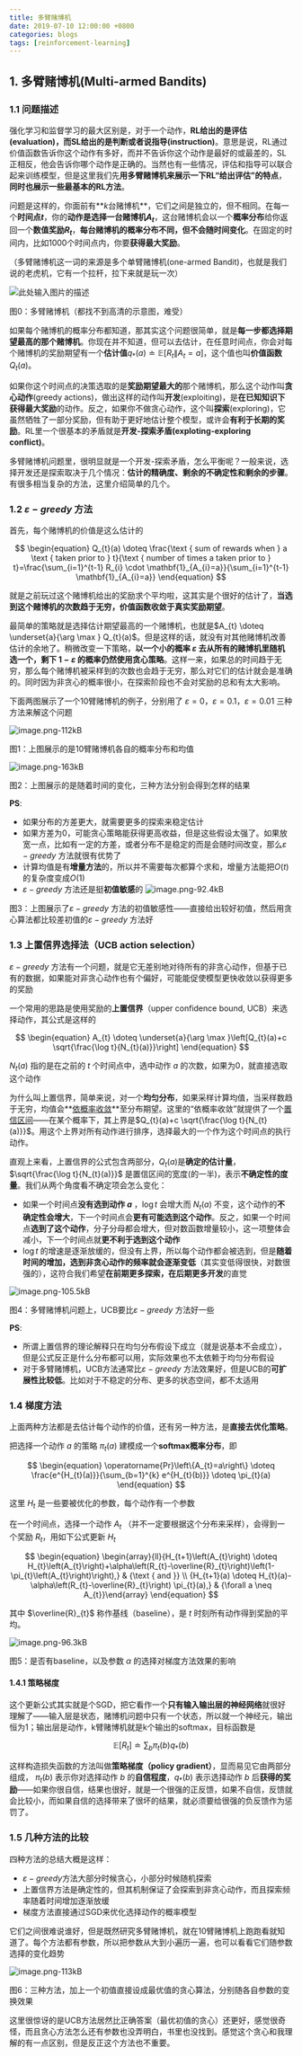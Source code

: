 ```yaml
---
title: 多臂赌博机
date: 2019-07-10 12:00:00 +0800
categories: blogs
tags: [reinforcement-learning]
---
```


## 1. **多臂赌博机**(Multi-armed Bandits)

### 1.1 问题描述
强化学习和监督学习的最大区别是，对于一个动作，**RL给出的是评估(evaluation)，而SL给出的是判断或者说指导(instruction)**。意思是说，RL通过价值函数告诉你这个动作有多好，而并不告诉你这个动作是最好的或最差的，SL正相反，他会告诉你哪个动作是正确的。当然也有一些情况，评估和指导可以联合起来训练模型，但是这里我们先**用多臂赌博机来展示一下RL“给出评估”的特点**，**同时也展示一些最基本的RL方法**。

<!-- more -->

问题是这样的，你面前有**$k$台赌博机**，它们之间是独立的，但不相同。在每一个**时间点$t$**，你的**动作是选择一台赌博机$A_t$**，这台赌博机会以一个**概率分布**给你返回一个**数值奖励$R_t$**，**每台赌博机的概率分布不同，但不会随时间变化**。在固定的时间内，比如1000个时间点内，你要**获得最大奖励**。

（多臂赌博机这一词的来源是多个单臂赌博机(one-armed Bandit)，也就是我们说的老虎机，它有一个拉杆，拉下来就是玩一次）

![此处输入图片的描述](/assets/images/2019-07-10-多臂赌博机.md/1.png)

图0：多臂赌博机（都找不到高清的示意图，难受）

如果每个赌博机的概率分布都知道，那其实这个问题很简单，就是**每一步都选择期望最高的那个赌博机**。你现在并不知道，但可以去估计，在任意时间点，你会对每个赌博机的奖励期望有一个**估计值**$q_{*}(a) \doteq \mathbb{E}\left[R_{t} \| A_{t}=a\right]$，这个值也叫**价值函数**$Q_t(a)$。

<!-- 上面这段的公式有个竖线，正常的markdown输入公式应该直接打一个竖线就可以，\|是双竖线，但是jekyll的编译很奇怪，它会把公式里的单个竖线理解成表格分列…… -->

如果你这个时间点的决策选取的是**奖励期望最大的**那个赌博机，那么这个动作叫**贪心动作**(greedy actions)，做出这样的动作叫**开发**(exploiting)，是**在已知知识下获得最大奖励**的动作。反之，如果你不做贪心动作，这个叫**探索**(exploring)，它虽然牺牲了一部分奖励，但有助于更好地估计整个模型，或许会**有利于长期的奖励**。RL里一个很基本的矛盾就是**开发-探索矛盾(exploting-exploring conflict)**。

多臂赌博机问题里，很明显就是一个开发-探索矛盾，怎么平衡呢？一般来说，选择开发还是探索取决于几个情况：**估计的精确度、剩余的不确定性和剩余的步骤**。有很多相当复杂的方法，这里介绍简单的几个。

### 1.2 $\varepsilon-greedy$ 方法
首先，每个赌博机的价值是这么估计的

$$
\begin{equation}
Q_{t}(a) \doteq \frac{\text { sum of rewards when } a \text { taken prior to } t}{\text { number of times a taken prior to } t}=\frac{\sum_{i=1}^{t-1} R_{i} \cdot \mathbf{1}_{A_{i}=a}}{\sum_{i=1}^{t-1} \mathbf{1}_{A_{i}=a}}
\end{equation}
$$

就是之前玩过这个赌博机给出的奖励求个平均啦，这其实是个很好的估计了，**当选到这个赌博机的次数趋于无穷，价值函数收敛于真实奖励期望**。

最简单的策略就是选择估计期望最高的一个赌博机，也就是$A_{t} \doteq \underset{a}{\arg \max } Q_{t}(a)$。但是这样的话，就没有对其他赌博机改善估计的余地了。稍微改变一下策略，**以一个小的概率 $\varepsilon$ 去从所有的赌博机里随机选一个，剩下 $1-\varepsilon$ 的概率仍然使用贪心策略**。这样一来，如果总的时间趋于无穷，那么每个赌博机被采样到的次数也会趋于无穷，那么对它们的估计就会是准确的。同时因为非贪心的概率很小，在探索阶段也不会对奖励的总和有太大影响。

下面两图展示了一个10臂赌博机的例子，分别用了 $\varepsilon=0$，$\varepsilon=0.1$，$\varepsilon=0.01$ 三种方法来解这个问题

![image.png-112kB](/assets/images/2019-07-10-多臂赌博机.md/2.png)

图1：上图展示的是10臂赌博机各自的概率分布和均值

![image.png-163kB](/assets/images/2019-07-10-多臂赌博机.md/3.png)

图2：上图展示的是随着时间的变化，三种方法分别会得到怎样的结果

**PS**:

- 如果分布的方差更大，就需要更多的探索来稳定估计
- 如果方差为0，可能贪心策略能获得更高收益，但是这些假设太强了。如果放宽一点，比如有一定的方差，或者分布不是稳定的而是会随时间改变，那么$\varepsilon-greedy$ 方法就很有优势了
- 计算均值是有**增量方法**的，所以并不需要每次都算个求和，增量方法能把$O(t)$的复杂度变成$O(1)$
- $\varepsilon-greedy$ 方法还是挺**初值敏感**的
 ![image.png-92.4kB](/assets/images/2019-07-10-多臂赌博机.md/4.png)

图3：上图展示了$\varepsilon-greedy$ 方法的初值敏感性——直接给出较好初值，然后用贪心算法都比较差初值的$\varepsilon-greedy$ 方法好

### 1.3 上置信界选择法（UCB action selection）

$\varepsilon-greedy$ 方法有一个问题，就是它无差别地对待所有的非贪心动作，但基于已有的数据，如果能对非贪心动作也有个偏好，可能能促使模型更快收敛以获得更多的奖励

一个常用的思路是使用奖励的**上置信界**（upper confidence bound, UCB）来选择动作，其公式是这样的

$$
\begin{equation}
A_{t} \doteq \underset{a}{\arg \max }\left[Q_{t}(a)+c \sqrt{\frac{\log t}{N_{t}(a)}}\right]
\end{equation}
$$

$N_{t}(a)$ 指的是在之前的 $t$ 个时间点中，选中动作 $a$ 的次数，如果为0，就直接选取这个动作

为什么叫上置信界，简单来说，对一个**均匀分布**，如果采样计算均值，当采样数趋于无穷，均值会**[依概率收敛](to.be.continue)**至分布期望。这里的“依概率收敛”就提供了一个[置信区间](to.be.continue)——在某个概率下，其上界是$Q_{t}(a)+c \sqrt{\frac{\log t}{N_{t}(a)}}$。用这个上界对所有动作进行排序，选择最大的一个作为这个时间点的执行动作。

直观上来看，上置信界的公式包含两部分，$Q_{t}(a)$是**确定的估计量**，$\sqrt{\frac{\log t}{N_{t}(a)}}$ 是置信区间的宽度(的一半)，表示**不确定性的度量**。我们从两个角度看不确定项会怎么变化：

- 如果一个时间点**没有选到动作 $a$** ，$\log{t}$ 会增大而 $N_t(a)$ 不变，这个动作的**不确定性会增大**，下一个时间点会**更有可能选到这个动作**。反之，如果一个时间点**选到了这个动作**，分子分母都会增大，但对数函数增量较小，这一项整体会减小，下一个时间点就**更不利于选到这个动作**
- $\log{t}$ 的增速是逐渐放缓的，但没有上界，所以每个动作都会被选到，但是**随着时间的增加，选到非贪心动作的频率就会逐渐变低**（其实变低得很快，对数很强的），这符合我们希望**在前期更多探索，在后期更多开发**的直觉

![image.png-105.5kB](/assets/images/2019-07-10-多臂赌博机.md/5.png)

图4：多臂赌博机问题上，UCB要比$\varepsilon-greedy$ 方法好一些

**PS**:

- 所谓上置信界的理论解释只在均匀分布假设下成立（就是说基本不会成立），但是公式反正是什么分布都可以用，实际效果也不太依赖于均匀分布假设
- 对于多臂赌博机，UCB方法通常比$\varepsilon-greedy$ 方法效果好，但是UCB的**可扩展性比较低**。比如对于不稳定的分布、更多的状态空间，都不太适用

### 1.4 梯度方法

上面两种方法都是去估计每个动作的价值，还有另一种方法，是**直接去优化策略**。

把选择一个动作 $a$ 的策略 $\pi_t(a)$ 建模成一个**softmax概率分布**，即

$$
\begin{equation}
\operatorname{Pr}\left\{A_{t}=a\right\} \doteq \frac{e^{H_{t}(a)}}{\sum_{b=1}^{k} e^{H_{t}(b)}} \doteq \pi_{t}(a)
\end{equation}
$$

这里 $H_t$ 是一些要被优化的参数，每个动作有一个参数

在一个时间点，选择一个动作 $A_t$ （并不一定要根据这个分布来采样），会得到一个奖励 $R_t$，用如下公式更新 $H_t$

$$
\begin{equation}
\begin{array}{ll}{H_{t+1}\left(A_{t}\right) \doteq H_{t}\left(A_{t}\right)+\alpha\left(R_{t}-\overline{R}_{t}\right)\left(1-\pi_{t}\left(A_{t}\right)\right),} & {\text { and }} \\ {H_{t+1}(a) \doteq H_{t}(a)-\alpha\left(R_{t}-\overline{R}_{t}\right) \pi_{t}(a),} & {\forall a \neq A_{t}}\end{array}
\end{equation}
$$

其中 $\overline{R}_{t}$ 称作基线（baseline），是 $t$ 时刻所有动作得到奖励的平均。

![image.png-96.3kB](/assets/images/2019-07-10-多臂赌博机.md/6.png)

图5：是否有baseline，以及参数 $\alpha$ 的选择对梯度方法效果的影响

#### 1.4.1 **策略梯度**

这个更新公式其实就是个SGD，把它看作一个**只有输入输出层的神经网络**就很好理解了——输入层是状态，赌博机问题中只有一个状态，所以就一个神经元，输出恒为1；输出层是动作，k臂赌博机就是k个输出的softmax，目标函数是

$$
\begin{equation}
\mathbb{E}\left[R_{t}\right] \doteq \sum_{b} \pi_{t}(b) q_{*}(b)
\end{equation}
$$

这样构造损失函数的方法叫做**策略梯度（policy gradient）**，显而易见它由两部分组成， $\pi_t(b)$ 表示你对选择动作 $b$ 的**自信程度**，$q_*(b)$ 表示选择动作 $b$ 后**获得的奖励**——如果你很自信，结果也很好，就是一个很强的正反馈，如果不自信，反馈就会比较小，而如果自信的选择带来了很坏的结果，就必须要给很强的负反馈作为惩罚了。


### 1.5 几种方法的比较

四种方法的总结大概是这样：

- $\varepsilon-greedy$方法大部分时候贪心，小部分时候随机探索
- 上置信界方法是确定性的，但其机制保证了会探索到非贪心动作，而且探索频率随着时间增加逐渐放缓
- 梯度方法直接通过SGD来优化选择动作的概率模型

它们之间很难说谁好，但是既然研究多臂赌博机，就在10臂赌博机上跑跑看就知道了。每个方法都有参数，所以把参数从大到小遍历一遍，也可以看看它们随参数选择的变化趋势

![image.png-113kB](/assets/images/2019-07-10-多臂赌博机.md/7.png)

图6：三种方法，加上一个初值直接设成最优值的贪心算法，分别随各自参数的变换效果

这里很惊讶的是UCB方法居然比正确答案（最优初值的贪心）还更好，感觉很奇怪，而且贪心方法怎么还有参数也没弄明白，书里也没找到。感觉这个贪心和我理解的有一点区别，但是反正这个方法也不重要。

